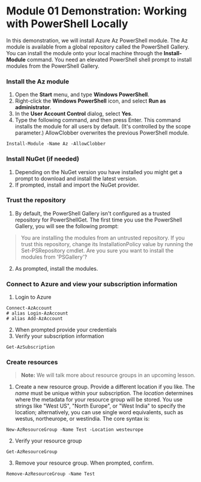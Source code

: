 # Module 01 Demonstration: Working with PowerShell Lo­cally 

In this demonstration, we will install Azure Az PowerShell module. The
Az module is available from a global repository called the PowerShell
Gallery. You can install the module onto your local machine through the **Install-Module** command. You need an elevated PowerShell shell prompt to install modules from the PowerShell Gallery.

### Install the Az module  
  
1.  Open the **Start** menu, and type **Windows PowerShell**.
2.  Right-click the **Windows PowerShell** icon, and select **Run as administrator**.
3.  In the **User Account Control** dialog, select **Yes**.
4.  Type the following command, and then press Enter. This command installs the module for all users by default. (It\'s controlled by the scope parameter.) AllowClobber overwrites the previous PowerShell module.

``` posh
Install-Module -Name Az -AllowClobber
```

### Install NuGet (if needed) 
  
1.  Depending on the NuGet version you have installed you might get a prompt to download and install the latest version.
2.  If prompted, install and import the NuGet provider.

### Trust the repository 

1.  By default, the PowerShell Gallery isn\'t configured as a trusted repository for PowerShellGet. The first time you use the PowerShell Gallery, you will see the following prompt:

> You are installing the modules from an untrusted repository. If you trust this repository, change its InstallationPolicy value by running the Set-PSRepository cmdlet. Are you sure you want to install the modules from \'PSGallery\'?

2.  As prompted, install the modules.

### Connect to Azure and view your subscription information 

1.  Login to Azure 

``` posh
Connect-AzAccount
# alias Login-AzAccount
# alias Add-AzAccount
```

2.  When prompted provide your credentials
3.  Verify your subscription information 

``` posh
Get-AzSubscription
```

### Create resources 

> **Note:** We will talk more about resource groups in an upcoming lesson.

1.  Create a new resource group. Provide a different location if you like. The *name* must be unique within your subscription. The *location* determines where the metadata for your resource group will be stored. You use strings like "West US", \"North Europe\", or "West India" to specify the location; alternatively, you can use single word equivalents, such as westus, northeurope, or westindia. The core syntax is:

``` posh
New-AzResourceGroup -Name Test -Location westeurope
```

2.  Verify your resource group 

``` posh
Get-AzResourceGroup
```

3.  Remove your resource group. When prompted, confirm.

``` posh
Remove-AzResourceGroup -Name Test
```
